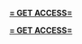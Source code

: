 **[= GET ACCESS=](https://www.google.com/url?q=https%3A%2F%2Fappbitly.com%2FwJLvk)**


**[= GET ACCESS=](https://www.google.com/url?q=https%3A%2F%2Fappbitly.com%2FwJLvk)**
